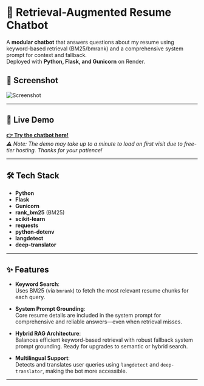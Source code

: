 # 📄 Retrieval-Augmented Resume Chatbot

A **modular chatbot** that answers questions about my resume using keyword-based retrieval (BM25/bmrank) and a comprehensive system prompt for context and fallback.  
Deployed with **Python, Flask, and Gunicorn** on Render.

## 📸 Screenshot

![Screenshot](./screenshot/Screenshot-1.png)

---

## 🚀 Live Demo
**[👉 Try the chatbot here!](https://sarmitha-ai-portfolio.onrender.com/)**  
_⚠️ Note: The demo may take up to a minute to load on first visit due to free-tier hosting. Thanks for your patience!_

---

## 🛠️ Tech Stack

- **Python**
- **Flask**
- **Gunicorn**
- **rank_bm25** (BM25)
- **scikit-learn**
- **requests**
- **python-dotenv**
- **langdetect**
- **deep-translator**

---

## ✨ Features

- **Keyword Search**:  
  Uses BM25 (via `bmrank`) to fetch the most relevant resume chunks for each query.

- **System Prompt Grounding**:  
  Core resume details are included in the system prompt for comprehensive and reliable answers—even when retrieval misses.

- **Hybrid RAG Architecture**:  
  Balances efficient keyword-based retrieval with robust fallback system prompt grounding. Ready for upgrades to semantic or hybrid search.

- **Multilingual Support**:  
  Detects and translates user queries using `langdetect` and `deep-translator`, making the bot more accessible.

---



